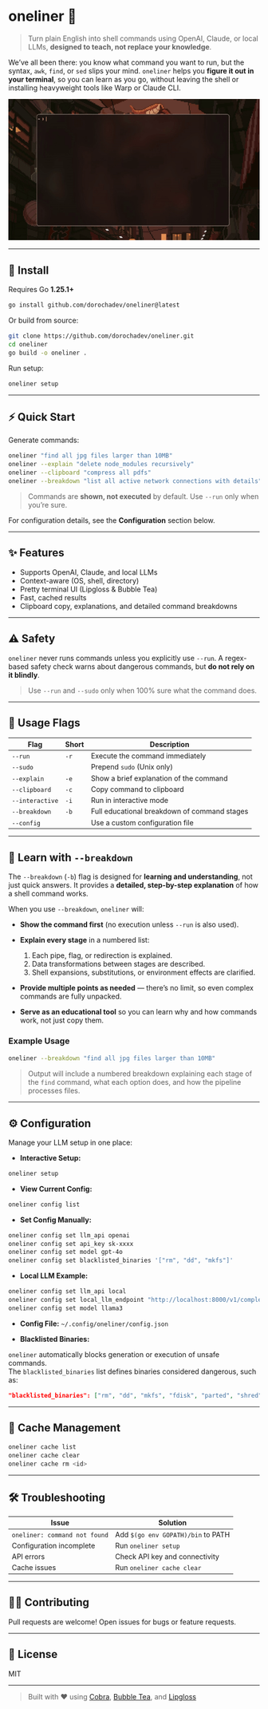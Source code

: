# oneliner 🧠

> Turn plain English into shell commands using OpenAI, Claude, or local LLMs, **designed to teach, not replace your knowledge**.

We’ve all been there: you know what command you want to run, but the syntax, `awk`, `find`, or `sed` slips your mind. `oneliner` helps you **figure it out in your terminal**, so you can learn as you go, without leaving the shell or installing heavyweight tools like Warp or Claude CLI.

![Demo](./demo-assets-ignore/demo.gif)

---

## 🚀 Install

Requires Go **1.25.1+**

```bash
go install github.com/dorochadev/oneliner@latest
```

Or build from source:

```bash
git clone https://github.com/dorochadev/oneliner.git
cd oneliner
go build -o oneliner .
```

Run setup:

```bash
oneliner setup
```

---

## ⚡ Quick Start

Generate commands:

```bash
oneliner "find all jpg files larger than 10MB"
oneliner --explain "delete node_modules recursively"
oneliner --clipboard "compress all pdfs"
oneliner --breakdown "list all active network connections with details"
```

> Commands are **shown, not executed** by default. Use `--run` only when you’re sure.

For configuration details, see the **Configuration** section below.

---

## ✨ Features

* Supports OpenAI, Claude, and local LLMs
* Context-aware (OS, shell, directory)
* Pretty terminal UI (Lipgloss & Bubble Tea)
* Fast, cached results
* Clipboard copy, explanations, and detailed command breakdowns

---

## ⚠️ Safety

`oneliner` never runs commands unless you explicitly use `--run`.
A regex-based safety check warns about dangerous commands, but **do not rely on it blindly**.

> Use `--run` and `--sudo` only when 100% sure what the command does.

---

## 🧰 Usage Flags

| Flag            | Short | Description                                  |
| --------------- | ----- | -------------------------------------------- |
| `--run`         | `-r`  | Execute the command immediately              |
| `--sudo`        |       | Prepend `sudo` (Unix only)                   |
| `--explain`     | `-e`  | Show a brief explanation of the command      |
| `--clipboard`   | `-c`  | Copy command to clipboard                    |
| `--interactive` | `-i`  | Run in interactive mode                      |
| `--breakdown`   | `-b`  | Full educational breakdown of command stages |
| `--config`      |       | Use a custom configuration file              |

---

## 🧠 Learn with `--breakdown`

The `--breakdown` (`-b`) flag is designed for **learning and understanding**, not just quick answers. It provides a **detailed, step-by-step explanation** of how a shell command works.

When you use `--breakdown`, `oneliner` will:

* **Show the command first** (no execution unless `--run` is also used).
* **Explain every stage** in a numbered list:

  1. Each pipe, flag, or redirection is explained.
  2. Data transformations between stages are described.
  3. Shell expansions, substitutions, or environment effects are clarified.
* **Provide multiple points as needed** — there’s no limit, so even complex commands are fully unpacked.
* **Serve as an educational tool** so you can learn why and how commands work, not just copy them.

### Example Usage

```bash
oneliner --breakdown "find all jpg files larger than 10MB"
```

> Output will include a numbered breakdown explaining each stage of the `find` command, what each option does, and how the pipeline processes files.

---

## ⚙️ Configuration

Manage your LLM setup in one place:

* **Interactive Setup:**

```bash
oneliner setup
```

* **View Current Config:**

```bash
oneliner config list
```

* **Set Config Manually:**

```bash
oneliner config set llm_api openai
oneliner config set api_key sk-xxxx
oneliner config set model gpt-4o
oneliner config set blacklisted_binaries '["rm", "dd", "mkfs"]'
```

* **Local LLM Example:**

```bash
oneliner config set llm_api local
oneliner config set local_llm_endpoint "http://localhost:8000/v1/completions"
oneliner config set model llama3
```

* **Config File:** `~/.config/oneliner/config.json`

* **Blacklisted Binaries:**

`oneliner` automatically blocks generation or execution of unsafe commands.  
The `blacklisted_binaries` list defines binaries considered dangerous, such as:

```json
"blacklisted_binaries": ["rm", "dd", "mkfs", "fdisk", "parted", "shred", "curl", "wget", "nc", "ncat"]
```
---

## 🧩 Cache Management

```bash
oneliner cache list
oneliner cache clear
oneliner cache rm <id>
```

---

## 🛠️ Troubleshooting

| Issue                         | Solution                           |
| ----------------------------- | ---------------------------------- |
| `oneliner: command not found` | Add `$(go env GOPATH)/bin` to PATH |
| Configuration incomplete      | Run `oneliner setup`               |
| API errors                    | Check API key and connectivity     |
| Cache issues                  | Run `oneliner cache clear`         |

---

## 🧑‍💻 Contributing

Pull requests are welcome! Open issues for bugs or feature requests.

---

## 📜 License

MIT

---

> Built with ❤️ using [Cobra](https://github.com/spf13/cobra), [Bubble Tea](https://github.com/charmbracelet/bubbletea), and [Lipgloss](https://github.com/charmbracelet/lipgloss)